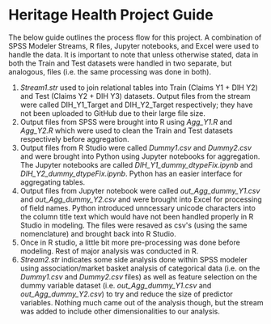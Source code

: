 # Heritage Health Project Guide
The below guide outlines the process flow for this project. A combination of SPSS Modeler Streams, R files, Jupyter notebooks, and Excel were used to handle the data. It is important to note that unless otherwise stated, data in both the Train and Test datasets were handled in two separate, but analogous, files (i.e. the same processing was done in both). 

1. *Stream1.str* used to join relational tables into Train (Claims Y1 + DIH Y2) and Test (Claims Y2 + DIH Y3) datasets. Output files from the stream were called DIH_Y1_Target and DIH_Y2_Target respectively; they have not been uploaded to GitHub due to their large file size.
2. Output files from SPSS were brought into R using *Agg_Y1.R* and *Agg_Y2.R* which were used to clean the Train and Test datasets respectively before aggregation.
3. Output files from R Studio were called *Dummy1.csv* and *Dummy2.csv* and were brought into Python using Jupyter notebooks for aggregation. The Jupyter notebooks are called *DIH_Y1_dummy_dtypeFix.ipynb* and *DIH_Y2_dummy_dtypeFix.ipynb*. Python has an easier interface for aggregating tables.
4. Output files from Jupyter notebook were called *out_Agg_dummy_Y1.csv* and *out_Agg_dummy_Y2.csv* and were brought into Excel for processing of field names. Python introduced unncessary unicode characters into the column title text which would have not been handled properly in R Studio in modeling. The files were resaved as csv's (using the same nomenclature) and brought back into R Studio.
5. Once in R studio, a little bit more pre-processing was done before modeling. Rest of major analysis was conducted in R.
6. *Stream2.str* indicates some side analysis done within SPSS modeler using association/market basket analysis of categorical data (i.e. on the *Dummy1.csv* and *Dummy2.csv* files) as well as feature selection on the dummy variable dataset (i.e. *out_Agg_dummy_Y1.csv* and *out_Agg_dummy_Y2.csv*) to try and reduce the size of predictor variables. Nothing much came out of the analysis though, but the stream was added to include other dimensionalities to our analysis.
